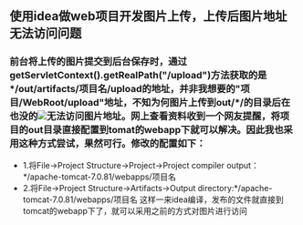 ## 使用idea做web项目开发图片上传，上传后图片地址无法访问问题
### 前台将上传的图片提交到后台保存时，通过getServletContext().getRealPath("/upload")方法获取的是*/out/artifacts/项目名/upload的地址，并非我想要的"项目/WebRoot/upload"地址，不知为何图片上传到out/*/的目录后在也没的<img src="/upload/filename.jpg">无法访问图片地址。网上查看资料收到一个网友提醒，将项目的out目录直接配置到tomat的webapp下就可以解决。因此我也采用这种方式尝试，果然可行。修改的配置如下：
* 1.将File->Project Structure->Project->Project compiler output：*/apache-tomcat-7.0.81/webapps/项目名
* 2.将File->Project Structure->Artifacts->Output directory:*/apache-tomcat-7.0.81/webapps/项目名
这样一来idea编译，发布的文件就直接到tomcat的webapp下了，就可以采用之前的方式对图片进行访问